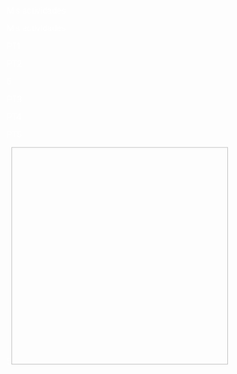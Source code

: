 <html>
<head>
<meta charset="utf-8">
<meta lang="es">
<meta author="Mario">
<title>Mis actividades </title>
<link rel="stylesheet" href="estils.css">
</head>
<body>

<p><font color ="white">Mis actividades

<div class="Mis actividades"><p>Mis actividades</p></div>

<div class="cuadrado"><p>PT1</p></div>
<div class="cuadrado"><p>PT2</p></div>


<div id="cuadradogrande"><p>5<url(img/inuyasha.gif) height="380px" width="380px"></p></div>

<div class="cuadrado"><p>PT3</p></div>
<div class="cuadrado"><p>PT4</p></div>

<div id="cuadradogrande"><p>PT5</p></div>
<div id="cuadradogrande"><p>5<img url="eren.gif"height="380px" width="380px"></p></div>


</body>
</html>
